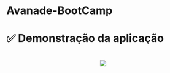 # Avanade-BootCamp


# ✅ Demonstração da aplicação

<h1 align="center">
  <img src=mobile/public/GitinputPadding.gif />
